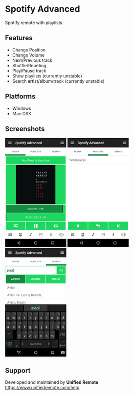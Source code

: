 # Spotify Advanced
Spotify remote with playlists.

## Features
*  Change Position
*  Change Volume
*  Next/Previous track
*  Shuffle/Repeting
*  Play/Pause track
*  Show playlists (currently unstable)
*  Search artist/album/track (currently unstable)

## Platforms
* Windows
* Mac OSX

## Screenshots
<img src="screen-tab1.png" width="200" />
<img src="screen-tab2.png" width="200" />
<img src="screen-tab3.png" width="200" />

## Support
Developed and maintained by **Unified Remote**  
https://www.unifiedremote.com/help